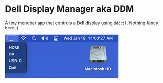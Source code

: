 # Dell Display Manager aka DDM
A tiny menubar app that controls a Dell display using `ddcctl`. Nothing fancy here :).

![In Action](/assets/screenshot.png?raw=true "Screensot")